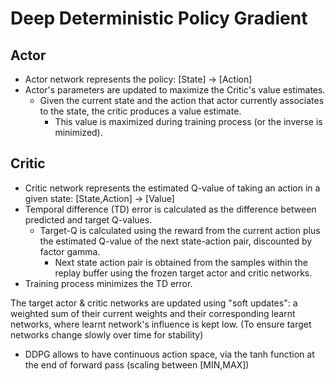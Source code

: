 # Deep Deterministic Policy Gradient

## Actor
- Actor network represents the policy: [State] -> [Action]
- Actor's parameters are updated to maximize the Critic's value estimates.
    - Given the current state and the action that actor currently associates to the state, the critic produces a value estimate.
        - This value is maximized during training process (or the inverse is minimized).

## Critic
- Critic network represents the estimated Q-value of taking an action in a given state: [State,Action] -> [Value]
- Temporal difference (TD) error is calculated as the difference between predicted and target Q-values.
    - Target-Q is calculated using the reward from the current action plus the estimated Q-value of the next state-action pair, discounted by factor gamma.
        - Next state action pair is obtained from the samples within the replay buffer using the frozen target actor and critic networks.
- Training process minimizes the TD error.

The target actor & critic networks are updated using "soft updates": a weighted sum of their current weights and their corresponding learnt networks, where learnt network's influence is kept low. (To ensure target networks change slowly over time for stability)


* DDPG allows to have continuous action space, via the tanh function at the end of forward pass (scaling between [MIN,MAX])
